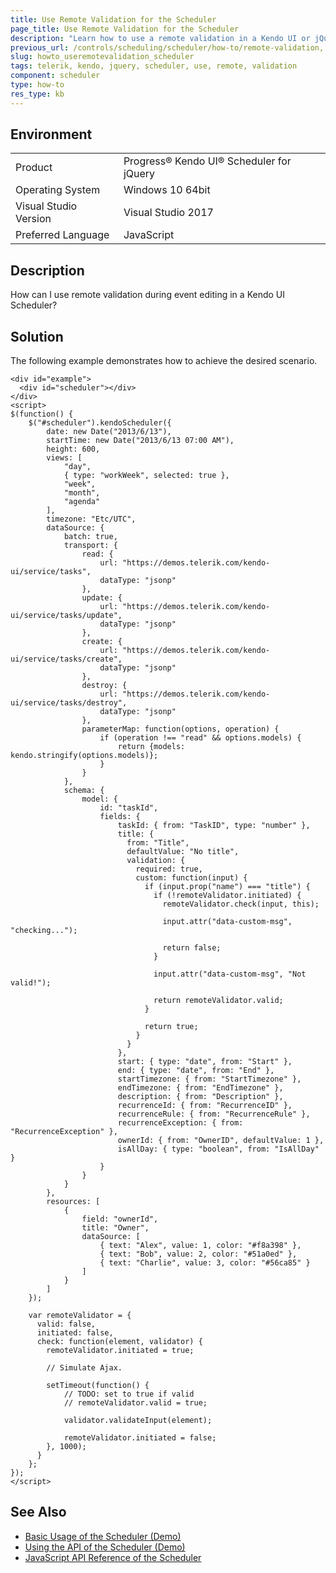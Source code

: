 ```yaml
---
title: Use Remote Validation for the Scheduler 
page_title: Use Remote Validation for the Scheduler
description: "Learn how to use a remote validation in a Kendo UI or jQuery Scheduler."
previous_url: /controls/scheduling/scheduler/how-to/remote-validation, /controls/scheduling/scheduler/how-to/validation/remote-validation
slug: howto_useremotevalidation_scheduler
tags: telerik, kendo, jquery, scheduler, use, remote, validation 
component: scheduler
type: how-to
res_type: kb
---
```


## Environment

<table>
 <tr>
  <td>Product</td>
  <td>Progress® Kendo UI® Scheduler for jQuery</td>
 </tr>
 <tr>
  <td>Operating System</td>
  <td>Windows 10 64bit</td>
 </tr>
 <tr>
  <td>Visual Studio Version</td>
  <td>Visual Studio 2017</td>
 </tr>
 <tr>
  <td>Preferred Language</td>
  <td>JavaScript</td>
 </tr>
</table>

## Description

How can I use remote validation during event editing in a Kendo UI Scheduler?

## Solution

The following example demonstrates how to achieve the desired scenario.

```dojo
<div id="example">
  <div id="scheduler"></div>
</div>
<script>
$(function() {
    $("#scheduler").kendoScheduler({
        date: new Date("2013/6/13"),
        startTime: new Date("2013/6/13 07:00 AM"),
        height: 600,
        views: [
            "day",
            { type: "workWeek", selected: true },
            "week",
            "month",
            "agenda"
        ],
        timezone: "Etc/UTC",
        dataSource: {
            batch: true,
            transport: {
                read: {
                    url: "https://demos.telerik.com/kendo-ui/service/tasks",
                    dataType: "jsonp"
                },
                update: {
                    url: "https://demos.telerik.com/kendo-ui/service/tasks/update",
                    dataType: "jsonp"
                },
                create: {
                    url: "https://demos.telerik.com/kendo-ui/service/tasks/create",
                    dataType: "jsonp"
                },
                destroy: {
                    url: "https://demos.telerik.com/kendo-ui/service/tasks/destroy",
                    dataType: "jsonp"
                },
                parameterMap: function(options, operation) {
                    if (operation !== "read" && options.models) {
                        return {models: kendo.stringify(options.models)};
                    }
                }
            },
            schema: {
                model: {
                    id: "taskId",
                    fields: {
                        taskId: { from: "TaskID", type: "number" },
                        title: {
                          from: "Title",
                          defaultValue: "No title",
                          validation: {
                            required: true,
                            custom: function(input) {
                              if (input.prop("name") === "title") {
                                if (!remoteValidator.initiated) {
                                  remoteValidator.check(input, this);

                                  input.attr("data-custom-msg", "checking...");

                                  return false;
                                }

                                input.attr("data-custom-msg", "Not valid!");

                                return remoteValidator.valid;
                              }

                              return true;
                            }
                          }
                        },
                        start: { type: "date", from: "Start" },
                        end: { type: "date", from: "End" },
                        startTimezone: { from: "StartTimezone" },
                        endTimezone: { from: "EndTimezone" },
                        description: { from: "Description" },
                        recurrenceId: { from: "RecurrenceID" },
                        recurrenceRule: { from: "RecurrenceRule" },
                        recurrenceException: { from: "RecurrenceException" },
                        ownerId: { from: "OwnerID", defaultValue: 1 },
                        isAllDay: { type: "boolean", from: "IsAllDay" }
                    }
                }
            }
        },
        resources: [
            {
                field: "ownerId",
                title: "Owner",
                dataSource: [
                    { text: "Alex", value: 1, color: "#f8a398" },
                    { text: "Bob", value: 2, color: "#51a0ed" },
                    { text: "Charlie", value: 3, color: "#56ca85" }
                ]
            }
        ]
    });

    var remoteValidator = {
      valid: false,
      initiated: false,
      check: function(element, validator) {
        remoteValidator.initiated = true;

        // Simulate Ajax.

        setTimeout(function() {
            // TODO: set to true if valid
            // remoteValidator.valid = true;

            validator.validateInput(element);

            remoteValidator.initiated = false;
        }, 1000);
      }
    };
});
</script>
```

## See Also

* [Basic Usage of the Scheduler (Demo)](https://demos.telerik.com/kendo-ui/scheduler/index)
* [Using the API of the Scheduler (Demo)](https://demos.telerik.com/kendo-ui/scheduler/api)
* [JavaScript API Reference of the Scheduler](/api/javascript/ui/scheduler)
